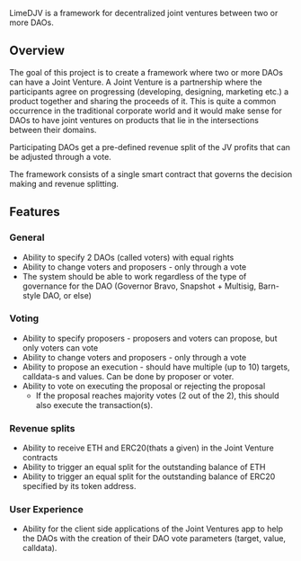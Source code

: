 LimeDJV is a framework for decentralized joint ventures between two or more DAOs. 

## Overview

The goal of this project is to create a framework where two or more DAOs can have a Joint Venture. A Joint Venture is a partnership where the participants agree on progressing (developing, designing, marketing etc.) a product together and sharing the proceeds of it. This is quite a common occurrence in the traditional corporate world and it would make sense for DAOs to have joint ventures on products that lie in the intersections between their domains.

Participating DAOs get a pre-defined revenue split of the JV profits that can be adjusted through a vote.

The framework consists of a single smart contract that governs the decision making and revenue splitting.

## Features

### General

- Ability to specify 2 DAOs (called voters) with equal rights
- Ability to change voters and proposers - only through a vote
- The system should be able to work regardless of the type of governance for the DAO (Governor Bravo, Snapshot + Multisig, Barn-style DAO, or else)

### Voting

- Ability to specify proposers - proposers and voters can propose, but only voters can vote
- Ability to change voters and proposers - only through a vote
- Ability to propose an execution - should have multiple (up to 10) targets, calldata-s and values. Can be done by proposer or voter.
- Ability to vote on executing the proposal or rejecting the proposal
    - If the proposal reaches majority votes (2 out of the 2), this should also execute the transaction(s).

### Revenue splits

- Ability to receive ETH and ERC20(thats a given) in the Joint Venture contracts
- Ability to trigger an equal split for the outstanding balance of ETH
- Ability to trigger an equal split for the outstanding balance of ERC20 specified by its token address.

### User Experience

- Ability for the client side applications of the Joint Ventures app to help the DAOs with the creation of their DAO vote parameters (target, value, calldata).
